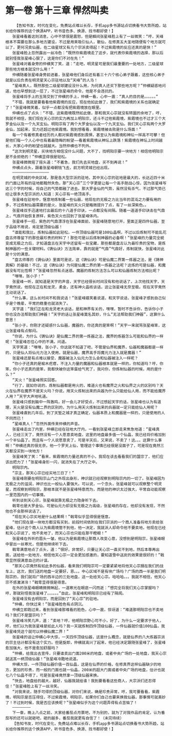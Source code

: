 # 第一卷 第十三章 悍然叫卖
        【告知书友，时代在变化，免费站点难以长存，手机app多书源站点切换看书大势所趋，站长给你推荐的这个换源APP，听书音色多、换源、找书都好使！】
       张星峰看着这则消息，心中不禁很是震怒，但是瞬间张星峰脸上有了一丝微笑：“哼，天峰根本不需要在那么多地方建设，不过是用来吸引仙人，散仙，在修真五大圣地随便有个地方就可以了，更何况卖仙器，在二级星球又有几个宗派卖得起！不过紫霞境的反应还真的是快！”
       张星峰脸上忽然露出一丝冷色：“既然你紫霞境走了这步，就代表你紫霞境的选择，那以后就别怪我张星峰心狠了，这是你们不对在先！”
       张星峰对着身旁的仲横笑了笑，道：“走吧，明灵星可是我们最重要的一处地方，二级星球那些地方根本就没什么用！”
       仲横随着张星峰身旁前进着，张星峰他们身后还有着三十六个核心弟子跟着，这些核心弟子就是以后负责在明灵星天心宗驻地以及“天峰”的人马！
       “星峰真人，既然那些二级星球建设没什么用，为何真人还买下那些地方呢？”仲横疑惑地问道，他也早想到这一层了，不过张星峰的命令，他是不会违抗的。
       张星峰将手上的玉简交到了仲横的手上，仲横一看，心中一震：“真人的目的是。。。。。。”
       “不错，我就是要看看他紫霞境的反应，现在他如此做了，我们和紫霞境的关系也就确定了！”张星峰微笑着，似乎一点都没有把紫霞境放在眼里。
       仲横也点了点头：“不错，这紫霞境既然如此做，那和我天心宗就没有转圜的余地了，哼，我就不相信，我们现在天心宗的实力再加上明阳宗，还斗不过他紫霞境，紫霞境也不过才三个大罗金仙以及一个九天玄仙。明阳宗有了两个大罗金仙以及一个九天玄仙。我们天心宗有两个大罗金仙，加起来，实力还超过他紫霞境。我到想看看，紫霞境被击败是什么场面！”
       每一个有着修真者经历的人都对紫霞境感到畏惧，甚至认为紫霞境和神坛一样高不可攀！但是他们每一个人心中也有着最隐晦的盼望——看着紫霞境从神坛上跌落！紫霞境在神坛上时间越长，大家心中的盼望也就越大。当然仲横也不列外。
       “这次到明灵星，买块地方相信没什么问题，大不了，找明阳宗要一块地方！相信他明阳宗是不会拒绝的！”仲横显得很是轻松。
       张星峰微微摇了摇头道：“不着急，我们先去买地盘，买不到再说！”
       仲横点点头，跟着张星峰朝钱飞去，前方明灵城已经出现。
       ————————————————
       在明灵城的中央区域，那是各大型宗派的驻地，其中天心宗的驻地是最大的，长达近四十米的门面让所有的驻地都黯然失色，那“天心宗”三个字更是让每一个高手胆战心惊，因为张星峰写这三个字的时候，将自己的气势都融了进去。那大罗金仙的气势，虽然没有杀气，不过那气势已经让很多大型宗派的人知道：天心宗有一绝顶高手。
       张星峰在驻地中，惬意地炼制着一些仙器，他现在的无极之力比当年的混沌之力要有用的多，不过炼制仙器需要的是火，张星峰的天火只是略微提升了点，有了一丝深紫色。。
       张星峰双手迅速地打出最后的十八道手印诀，一点都没有间隔。随着一道道手印诀击在气鼎上，气鼎开始恢复原样，紫色天火也回到了张星峰体内。
       张星峰手一招，紫色的气鼎漂浮在张星峰面前，张星峰随意地打开，里面正是四件仙器，至于品级不用说，肯定是顶级仙器！
       “谁能和我比，炼制仙器如此轻松，一件顶级仙器可是100仙晶啊，不过以后炼制可不能乱花盘古师尊留下的那些最珍贵的材料了！那些可是以后炼制神器的必备啊！”张星峰的力量完全蜕变成无极之力后，才知道盘古在天宇中还留有一处宝藏，那些都是盘古认为最珍贵的宝物，是炼制神器的一些关键材料。《铸仙诀》方法简单，靠的就是“气鼎”气鼎好，炼制就快，张星峰对此是十分的满意。
       “盘古师尊的《铸仙诀》里面可是说，这《铸仙诀》可是仙魔二界第一炼器之法，是《铸神真解》的基础！不过，这《铸仙诀》为何是仙魔二界的第一炼器之法呢？这炼的可是仙器，和魔器没有可比性啊？”张星峰忽然有点迷惑。魔器的炼制方法怎么可以和仙器炼制方法相比呢？
       “嘿嘿，张小子！”
       张星峰一听，就知道是天宇的声音，天宇已经很长时间没有和他说话了，上次他找天宇，天宇竟然说，他现在正在和龙灵，柔金，还有神火晶核谈话，这让张星峰无奈至极。现在天宇竟然主动说话了。
       “什么事，这么长时间不和我说话！”张星峰嬉笑着说道，和天宇说话，张星峰才感到自己似乎是个晚辈，平常的稳重也就消失了。
       天宇道：“我们正在和龙灵老大谈话，是和神界有关的，嘿嘿，暂时不告诉你，告诉你小子你也没办法帮助我们神器！”天宇的话让张星峰莫名其妙，什么“无法帮助我们神器”，这算什么意思！
       “张小子，你刚才还疑惑什么仙器，魔器的，你还真的是笨啊！”天宇一来就骂张星峰笨，这让张星峰有点郁闷。
       “你说，为什么《铸仙诀》是仙魔二界的第一炼器之法，魔界的炼器怎么可能和仙界的一样呢！”张星峰忍住心中的不满，问道。
       天宇笑道：“嘿嘿，张小子，你这就不知道了吧，不管是仙界和魔界，仙器和魔器都是一样的，只是仙人将仙元力注入使用，就是仙器，魔界高手将魔元力注入就是魔器！”
       张星峰还是有点难以接受，魔器被注入仙元力怎么会和仙器被注入一样呢？
       “你小子还真的是榆木疙瘩，不注入力量的魔器和仙器根本就是一样的，你知道吗？哼，你笨，你小子还真的是笨，我都快被你这笨蛋给气死了，我问你，你炼制仙器的时候，用的是什么？”
       “天火！”张星峰照实回答。
       “行了，就如你说的，炼制仙器都是用火的，难道火也有魔界之火和仙界之火的区别吗？天火在仙界在魔界不是天火吗？你说，用天火炼制出来的兵器为什么只能给仙人用，而不能给魔界人用？”天宇大声地吼道。
       张星峰只感到脑中一阵轰鸣，好一会儿才好受点，不过想起天宇的话，张星峰也认为有道理，天火是没有仙魔二界的区别的，为什么用天火炼制出来的兵器就一定只能给仙人用呢？
       张星峰直到几年后，到了天堑之城才真正确定，仙器本质上和魔器是一样的，只是使用的人不同而已！
       “星峰真人！”忽然外面传来仲横的声音。
       张星峰走出了内室，仲横已经在驻地大厅内，一看到张星峰立即走来焦急地道：“星峰真人，已经三天了，竟然没有一个人愿意卖地盘，这里的地盘最多值一个仙晶，我已经将价格加到一个半仙晶了。而且有一个人说愿意卖了，可是半天后，又来说，不卖了！这。。。这算什么事啊！”仲横还真的很无奈，他一个罗天上仙，管理这个事情已经很是没面子了，可是现在竟然三天都没买到一块地方！
       张星峰笑了笑：“看来，紫霞境的力量还真的不小，我现在该去看看我们的盟宗了，他们应该出把力了！”张星峰身形一闪，就消失在了大厅之中。
       明阳宗内。
       “宗主，那天心宗已经买地三日了！”
       张星峰刚要在明阳宗山门之外现出身形，神识就已经观察到明阳宗内的一切了。张星峰因为无极之力的滋润，神识也比一般仙人要强大。可以说，一个念头，张星峰就可以观察整个明灵星，而观察到明阳宗，那根本就不是张星峰特意而为，而是他的神识太过强大，平常自动能观察一里范围内的一切事情。
       听到谈到天心宗，张星峰就靠无极之力隐身听下去。
       戟雩也是大罗金仙，可是仙元力却没有无极之力高级，张星峰的存在，他却没有发现，不然他也不会那样说话了。
       “现在天心宗买地是什么结果啊！”戟雩似乎显得很是惬意。
       “他们现在是一块地方都没有买到，前段时间依附在我们宗派的一个商人准备将地方卖给张星峰，估计这个商人认为紫霞境管不到他，他一决定，我就派人却命令他不要卖地，他现在已经和天心宗说了，他不卖地了，而天心宗也只能在那干瞪眼！”
       张星峰在外听的眉头一皱，他以为是紫霞境让那商人改变心意，没想到是明阳宗，张星峰眼中冒出一丝寒光，但是他继续听下去。
       戟雩满意地点了点头，道：“很好，非常好，只要让天心宗一直买不到地，然后本尊再出面，送给他一处地方，相信他天心宗一定会更加感激的，要知道雪中送炭的效果是很好的！”戟雩显然很满意自己的计谋。
       “那天心宗竟然有如此多的仙器，看来我们明阳宗可一定要紧紧地将他天心宗捆在我们的战车上，这次，我们送的地盘一定要好，恩。。。中心区域不是有块广场吗？广场的西一半是我们明阳宗的，我们就将广场的西半边的三处地盘，送一处给天心宗。哈哈哈。。。我就不相信，他天心宗不感激涕泠！”戟雩显得很是得意。
       在外的张星峰眼睛微微眯起，一道寒光在眼底一闪而逝：“想完全将我们天心宗掌握吗？哼，那就别怪我张星峰了。。。。。。”自此，张星峰和明阳宗已经有了隔阂。
       张星峰没有去明阳宗，而是回到了“天心宗”的驻地。
       “仲横，你快过来！”张星峰脸色有点阴沉。
       仲横立即跑过来，看到张星峰那难看的脸色，心中一震，惊讶道：“难道那明阳宗也不卖地吗？我们不是盟宗吗？”
       张星峰冷笑几声，道：“卖地？哼，他明阳宗野心可不小，好了，为什么一定要求于他人，哼，他们以为我张星峰是如此人吗？我一天就炼制四件顶级仙器，一件仙器就价值100仙晶，我张星峰凭这个就可以仲横仙魔二界！”
       张星峰的话让仲横心中大惊，一天四件顶级仙器，这是什么概念，就是仙界的八大炼器宗派的宗主估计都没有这个实力。但是旋即，仲横就高兴了起来，他已经决定跟随张星峰了，张星峰愈加强大，他不是愈加舒服吗？
       “仲横，给我出去宣传，只要谁卖出门面200米的地盘，或者中央广场的一处地盘，我天心宗就送其一柄顶级仙器！”张星峰冷酷地说道。
       仲横大惊，一件顶级仙器价值一百仙晶，这是在仙界的价格，在修真界这样仙器缺少的地方，更加的珍贵，而一般的门面也就一仙晶，200米的超大门面或者中央广场的地盘，估计也就七八个仙晶不得了，可是张星峰竟然拿一顶级仙器来换。
       “快去，地盘给的越大，越好，仙器我就给谁！我到要看看这些商人，大宗派们还忍得住！”张星峰脸上有了一丝冷笑。
       “对我来说，随手可得的顶级仙器，对你们来说，确是珍贵异常，哼，我可要看看，紫霞境，明阳宗是否压得住，不过紫霞境，明阳宗，如果你们自己也要来换我仙器，那事情可就美妙了！不过到时候，我是否应该换呢？”张星峰似乎为这个问题弄得有点苦恼了！
       ————————
       下一章，晚上八点之前，大家给番茄点月票吧，不为别的，就为了对我作品的肯定，认为番茄写的还可以就砸吧，砸的越多，番茄我就更有自信了！（未完待续）
       【告知书友，时代在变化，免费站点难以长存，手机app多书源站点切换看书大势所趋，站长给你推荐的这个换源APP，听书音色多、换源、找书都好使！】